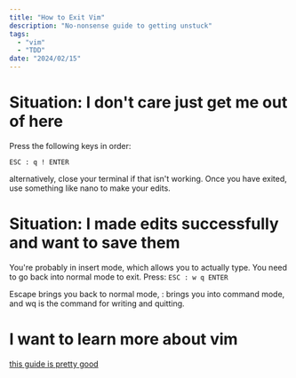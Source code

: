 ```yaml
---
title: "How to Exit Vim"
description: "No-nonsense guide to getting unstuck"
tags:
  - "vim"
  - "TDD"
date: "2024/02/15"
---
```


# Situation: I don't care just get me out of here

Press the following keys in order:

`ESC : q ! ENTER`

alternatively, close your terminal if that isn't working. Once you have exited, use something like nano to make your edits.

# Situation: I made edits successfully and want to save them

You're probably in insert mode, which allows you to actually type. You need to go back into normal mode to exit. Press:
`ESC : w q ENTER`

Escape brings you back to normal mode, : brings you into command mode, and wq is the command for writing and quitting.

# I want to learn more about vim

[this guide is pretty good](https://www.linuxfoundation.org/blog/blog/classic-sysadmin-vim-101-a-beginners-guide-to-vim)
